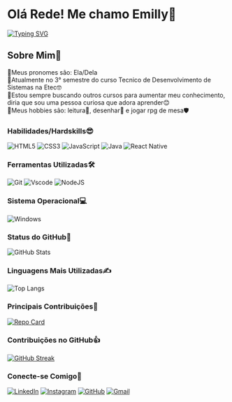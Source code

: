 
# Olá Rede! Me chamo Emilly👋
[![Typing SVG](https://readme-typing-svg.herokuapp.com/?color=fff&size=35&center=true&vCenter=true&width=1000&lines=Bem+vindo+ao+meu+perfil+do+GitHub!+:%29)](https://git.io/typing-svg)


## Sobre Mim🫰

🔹Meus pronomes são: Ela/Dela<br>
🔹Atualmente no 3° semestre do curso Tecnico de Desenvolvimento de Sistemas na Etec🤓<br>
🔹Estou sempre buscando outros cursos para aumentar meu conhecimento, diria que sou uma pessoa curiosa que adora aprender😊<br>
🔹Meus hobbies são: leitura📖, desenhar🎨 e jogar rpg de mesa🛡️


### Habilidades/Hardskills😎
![HTML5](https://img.shields.io/badge/HTML5-E34F26?style=for-the-badge&logo=html5&logoColor=white)
![CSS3](https://img.shields.io/badge/CSS3-1572B6?style=for-the-badge&logo=css3&logoColor=white)
![JavaScript](https://img.shields.io/badge/JavaScript-F7DF1E?style=for-the-badge&logo=javascript&logoColor=black)
![Java](https://img.shields.io/badge/java-%23ED8B00.svg?style=for-the-badge&logo=openjdk&logoColor=white)
![React Native](https://img.shields.io/badge/React_Native-20232A?style=for-the-badge&logo=react&logoColor=61DAFB)

### Ferramentas Utilizadas🛠️
![Git](https://img.shields.io/badge/GIT-E44C30?style=for-the-badge&logo=git&logoColor=white)
![Vscode](https://img.shields.io/badge/Vscode-007ACC?style=for-the-badge&logo=visual-studio-code&logoColor=white)
![NodeJS](https://img.shields.io/badge/node.js-6DA55F?style=for-the-badge&logo=node.js&logoColor=white)

### Sistema Operacional💻
![Windows](https://img.shields.io/badge/Windows-000?style=for-the-badge&logo=windows&logoColor=2CA5E0)

### Status do GitHub🐙

![GitHub Stats](https://github-readme-stats.vercel.app/api?username=EmyyDev&theme=transparent&bg_color=000&border_color=30A3DC&show_icons=true&icon_color=30A3DC&title_color=E94D5F&text_color=FFF)

### Linguagens Mais Utilizadas✍️

![Top Langs](https://github-readme-stats-git-masterrstaa-rickstaa.vercel.app/api/top-langs/?username=EmyyDev&bg_color=000&border_color=30A3DC&title_color=E94D5F&text_color=FFF)

### Principais Contribuições🤝

[![Repo Card](https://github-readme-stats.vercel.app/api/pin/?username=EmyyDev&repo=dio-lab-open-source&bg_color=000&border_color=30A3DC&show_icons=true&icon_color=30A3DC&title_color=E94D5F&text_color=FFF)](https://github.com/EmyyDev/dio-lab-open-source)

### Contribuições no GitHub👍

[![GitHub Streak](https://streak-stats.demolab.com/?user=EmyyDev&theme=bear&background=000&border=30A3DC&dates=FFF)](https://git.io/streak-stats)

### Conecte-se Comigo🤗
[![LinkedIn](https://img.shields.io/badge/LinkedIn-0077B5?style=for-the-badge&logo=linkedin&logoColor=white)](https://www.linkedin.com/in/emilly-garcia-06714a307/)
[![Instagram](https://img.shields.io/badge/-Instagram-%23E4405F?style=for-the-badge&logo=instagram&logoColor=white)](https://www.instagram.com/emyy__garcia/?igsh=ampteWRndmxmOHpq/)
[![GitHub](https://img.shields.io/badge/GitHub-100000?style=for-the-badge&logo=github&logoColor=white)](https://github.com/EmyyDev)
[![Gmail](https://img.shields.io/badge/Gmail-333333?style=for-the-badge&logo=gmail&logoColor=red)](mailto:emillygdev@gmail.com)









